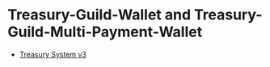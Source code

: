 # Treasury-Guild-Wallet and Treasury-Guild-Multi-Payment-Wallet

- [Treasury System v3](https://treasuryguild.github.io/treasury-v3/)


